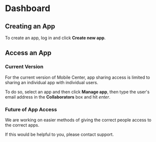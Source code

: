 # Dashboard

## Creating an App

To create an app, log in and click **Create new app**.


## Access an App

### Current Version

For the current version of Mobile Center, app sharing access is limited to sharing an individual app with individual users.

To do so, select an app and then click **Manage app**, then type the user's email address in the **Collaborators** box and hit _enter_.

### Future of App Access

We are working on easier methods of giving the correct people access to the correct apps.

If this would be helpful to you, please contact support.
